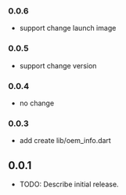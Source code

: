 ### 0.0.6
* support change launch image

### 0.0.5
* support change version

### 0.0.4
* no change

### 0.0.3
* add create lib/oem_info.dart

## 0.0.1

* TODO: Describe initial release.
